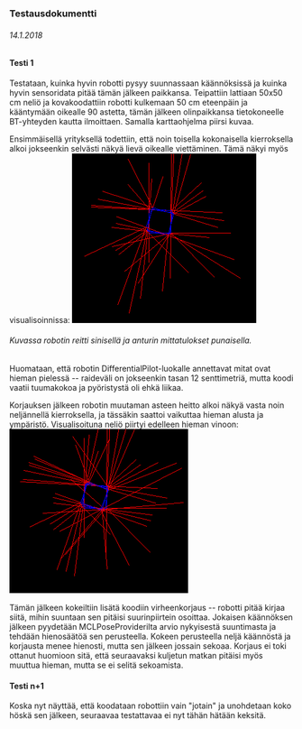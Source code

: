 ### Testausdokumentti
###### 14.1.2018

#### Testi 1

Testataan, kuinka hyvin robotti pysyy suunnassaan käännöksissä ja kuinka hyvin sensoridata pitää tämän jälkeen paikkansa. Teipattiin lattiaan 50x50 cm neliö ja kovakoodattiin robotti kulkemaan 50 cm eteenpäin ja kääntymään oikealle 90 astetta, tämän jälkeen olinpaikkansa tietokoneelle BT-yhteyden kautta ilmoittaen. Samalla karttaohjelma piirsi kuvaa.

Ensimmäisellä yrityksellä todettiin, että noin toisella kokonaisella kierroksella alkoi jokseenkin selvästi näkyä lievä oikealle viettäminen. Tämä näkyi myös visualisoinnissa:
![Testi 1.](testi1.png)   
###### Kuvassa robotin reitti sinisellä ja anturin mittatulokset punaisella.
Huomataan, että robotin DifferentialPilot-luokalle annettavat mitat ovat hieman pielessä -- raideväli on jokseenkin tasan 12 senttimetriä, mutta koodi vaatii tuumakokoa ja pyöristystä oli ehkä liikaa.

Korjauksen jälkeen robotin muutaman asteen heitto alkoi näkyä vasta noin neljännellä kierroksella, ja tässäkin saattoi vaikuttaa hieman alusta ja ympäristö. Visualisoituna neliö piirtyi edelleen hieman vinoon:
![Testi 2.](testi2.png)

Tämän jälkeen kokeiltiin lisätä koodiin virheenkorjaus -- robotti pitää kirjaa siitä, mihin suuntaan sen pitäisi suurinpiirtein osoittaa. Jokaisen käännöksen jälkeen pyydetään MCLPoseProviderilta arvio nykyisestä suuntimasta ja tehdään hienosäätöä sen perusteella. Kokeen perusteella neljä käännöstä ja korjausta menee hienosti, mutta sen jälkeen jossain sekoaa. Korjaus ei toki ottanut huomioon sitä, että seuraavaksi kuljetun matkan pitäisi myös muuttua hieman, mutta se ei selitä sekoamista.

#### Testi n+1

Koska nyt näyttää, että koodataan robottiin vain "jotain" ja unohdetaan koko höskä sen jälkeen, seuraavaa testattavaa ei nyt tähän hätään keksitä.
